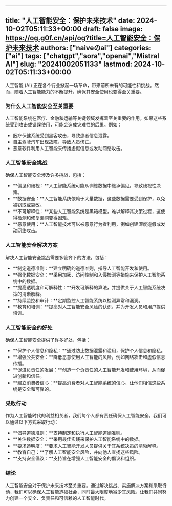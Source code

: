 
---
title: "人工智能安全：保护未来技术"
date: 2024-10-02T05:11:33+00:00
draft: false
image: https://og.g0f.cn/api/og?title=人工智能安全：保护未来技术
authors: ["naiveのai"]
categories: ["ai"]
tags: ["chatgpt","sora","openai","Mistral AI"]
slug: "20241002051133"
lastmod: 2024-10-02T05:11:33+00:00
---
人工智能 (AI) 正在各个行业掀起一场革命，带来前所未有的可能性和挑战。然而，随着人工智能能力的不断提升，确保其安全使用也变得至关重要。

### 为什么人工智能安全至关重要

人工智能系统在医疗、金融和运输等关键领域发挥着至关重要的作用。如果这些系统受到攻击或错误使用，可能会造成灾难性的后果。例如：

- 医疗保健系统受到黑客攻击，导致患者信息泄露。
- 自主驾驶汽车出现故障，导致人员伤亡。
- 恶意软件利用人工智能来传播虚假信息或发动网络攻击。

### 人工智能安全挑战

确保人工智能安全涉及许多挑战，包括：

- **偏见和歧视：**人工智能系统可能从训练数据中继承偏见，导致歧视性决策。
- **数据安全：**人工智能系统依赖于大量数据，这些数据需要受到保护，以免被窃取或篡改。
- **不可解释性：**某些人工智能系统是黑箱模型，难以解释其决策过程，这使得检测和修复漏洞变得困难。
- **恶意使用：**人工智能技术可以被恶意行为者利用，例如创建深度造假或发动网络攻击。

### 人工智能安全解决方案

解决人工智能安全挑战需要多管齐下的方法，包括：

- **制定道德准则：**建立明确的道德准则，指导人工智能开发和使用。
- **强化数据安全：**采用加密、访问控制和入侵检测等措施来保护人工智能系统中的数据。
- **提高透明度和可解释性：**开发可解释的算法，并提供关于人工智能系统决策的清晰解释。
- **持续监控和审计：**定期监控人工智能系统以检测异常和漏洞。
- **教育和培训：**提高对人工智能安全风险的认识，并为开发人员和用户提供培训。

### 人工智能安全的好处

确保人工智能安全提供了许多好处，包括：

- **保护个人信息和隐私：**通过防止数据泄露和滥用，保护个人信息和隐私。
- **增强公共安全：**降低恶意使用人工智能的风险，例如网络攻击和虚假信息传播。
- **促进负责任的发展：**创造一个负责任的人工智能开发和使用环境，从而促进创新和信任。
- **建立消费者信心：**提高消费者对人工智能系统的信心，让他们相信这些系统是安全和可靠的。

### 采取行动

作为人工智能时代的利益相关者，我们每个人都有责任确保人工智能安全。我们可以通过以下方式采取行动：

- **倡导道德准则：**支持制定和执行人工智能道德准则。
- **关注数据安全：**采用最佳实践来保护人工智能系统中的数据。
- **要求透明度：**要求人工智能开发人员提供关于其系统决策的清晰解释。
- **教育自己：**了解人工智能安全风险，并向他人宣扬这些风险。
- **支持安全倡议：**支持旨在增强人工智能安全的倡议和组织。

### 结论

人工智能安全对于保护未来技术至关重要。通过解决挑战、实施解决方案和采取行动，我们可以确保人工智能造福社会，同时最大限度地减少其风险。让我们共同努力创建一个安全、负责任和可信赖的人工智能时代。